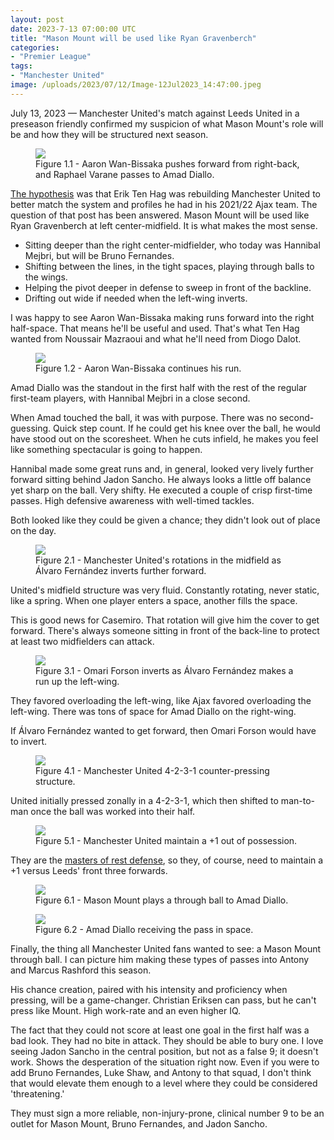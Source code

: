 ```yaml
---
layout: post
date: 2023-7-13 07:00:00 UTC
title: "Mason Mount will be used like Ryan Gravenberch"
categories: 
- "Premier League"
tags: 
- "Manchester United"
image: /uploads/2023/07/12/Image-12Jul2023_14:47:00.jpeg
---
```


July 13, 2023 — Manchester United's match against Leeds United in a preseason friendly confirmed my suspicion of what Mason Mount's role will be and how they will be structured next season. 

<!---more--->

<figure>
    <img src="https://tacticsjournal.com/uploads/2023/07/12/Image-12Jul2023_14:46:50.jpeg">
    <figcaption>Figure 1.1 - Aaron Wan-Bissaka pushes forward from right-back, and Raphael Varane passes to Amad Diallo.</figcaption>
</figure> 

[The hypothesis](https://tacticsjournal.com/2023/07/04/erik-ten-hag-end-goal-for-manchester-united-is-2021-22-ajax/) was that Erik Ten Hag was rebuilding Manchester United to better match the system and profiles he had in his 2021/22 Ajax team. The question of that post has been answered. Mason Mount will be used like Ryan Gravenberch at left center-midfield. It is what makes the most sense. 

- Sitting deeper than the right center-midfielder, who today was Hannibal Mejbri, but will be Bruno Fernandes.
- Shifting between the lines, in the tight spaces, playing through balls to the wings. 
- Helping the pivot deeper in defense to sweep in front of the backline. 
- Drifting out wide if needed when the left-wing inverts. 

I was happy to see Aaron Wan-Bissaka making runs forward into the right half-space. That means he'll be useful and used. That's what Ten Hag wanted from Noussair Mazraoui and what he'll need from Diogo Dalot. 

<figure>
    <img src="https://tacticsjournal.com/uploads/2023/07/12/Image-12Jul2023_14:47:00.jpeg">
    <figcaption>Figure 1.2 - Aaron Wan-Bissaka continues his run.</figcaption>
</figure> 

Amad Diallo was the standout in the first half with the rest of the regular first-team players, with Hannibal Mejbri in a close second.

When Amad touched the ball, it was with purpose. There was no second-guessing. Quick step count. If he could get his knee over the ball, he would have stood out on the scoresheet. When he cuts infield, he makes you feel like something spectacular is going to happen. 

Hannibal made some great runs and, in general, looked very lively further forward sitting behind Jadon Sancho. He always looks a little off balance yet sharp on the ball. Very shifty. He executed a couple of crisp first-time passes. High defensive awareness with well-timed tackles. 

Both looked like they could be given a chance; they didn't look out of place on the day. 

<figure>
    <img src="https://tacticsjournal.com/uploads/2023/07/12/Image-12Jul2023_14:47:13.jpeg">
    <figcaption>Figure 2.1 - Manchester United's rotations in the midfield as Álvaro Fernández inverts further forward.</figcaption>
</figure> 

United's midfield structure was very fluid. Constantly rotating, never static, like a spring. When one player enters a space, another fills the space. 

This is good news for Casemiro. That rotation will give him the cover to get forward. There's always someone sitting in front of the back-line to protect at least two midfielders can attack. 

<figure>
    <img src="https://tacticsjournal.com/uploads/2023/07/12/Image-12Jul2023_14:47:29.jpeg">
    <figcaption>Figure 3.1 - Omari Forson inverts as Álvaro Fernández makes a run up the left-wing.</figcaption>
</figure> 

They favored overloading the left-wing, like Ajax favored overloading the left-wing. There was tons of space for Amad Diallo on the right-wing. 

If Álvaro Fernández wanted to get forward, then Omari Forson would have to invert. 

<figure>
    <img src="https://tacticsjournal.com/uploads/2023/07/12/Image-12Jul2023_14:46:38.jpeg">
    <figcaption>Figure 4.1 - Manchester United 4-2-3-1 counter-pressing structure.</figcaption>
</figure> 

United initially pressed zonally in a 4-2-3-1, which then shifted to man-to-man once the ball was worked into their half. 

<figure>
    <img src="https://tacticsjournal.com/uploads/2023/07/12/Image-12Jul2023_14:47:43.jpeg">
    <figcaption>Figure 5.1 - Manchester United maintain a +1 out of possession.</figcaption>
</figure> 

They are the [masters of rest defense](https://tacticsjournal.com/Manchester-United-are-too-good-at-maintaining-numerical-superiority-in-transition/), so they, of course, need to maintain a +1 versus Leeds' front three forwards. 

<figure>
    <img src="https://tacticsjournal.com/uploads/2023/07/12/Image-12Jul2023_16:05:30.jpeg">
    <figcaption>Figure 6.1 - Mason Mount plays a through ball to Amad Diallo.</figcaption>
</figure> 

<figure>
    <img src="https://tacticsjournal.com/uploads/2023/07/12/Image-12Jul2023_16:05:45.jpeg">
    <figcaption>Figure 6.2 - Amad Diallo receiving the pass in space.</figcaption>
</figure> 

Finally, the thing all Manchester United fans wanted to see: a Mason Mount through ball. I can picture him making these types of passes into Antony and Marcus Rashford this season. 

His chance creation, paired with his intensity and proficiency when pressing, will be a game-changer. Christian Eriksen can pass, but he can't press like Mount. High work-rate and an even higher IQ.

The fact that they could not score at least one goal in the first half was a bad look. They had no bite in attack. They should be able to bury one. I love seeing Jadon Sancho in the central position, but not as a false 9; it doesn't work. Shows the desperation of the situation right now. Even if you were to add Bruno Fernandes, Luke Shaw, and Antony to that squad, I don't think that would elevate them enough to a level where they could be considered 'threatening.'

They must sign a more reliable, non-injury-prone, clinical number 9 to be an outlet for Mason Mount, Bruno Fernandes, and Jadon Sancho.
